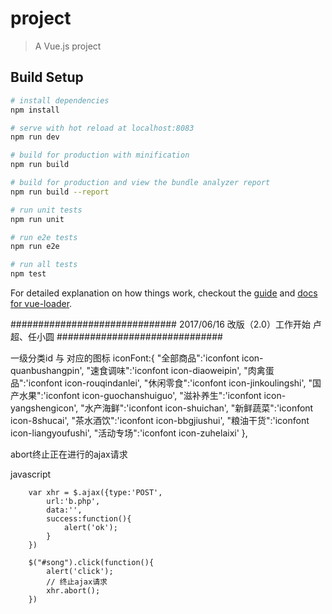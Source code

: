 # project

> A Vue.js project

## Build Setup

``` bash
# install dependencies
npm install

# serve with hot reload at localhost:8083
npm run dev

# build for production with minification
npm run build

# build for production and view the bundle analyzer report
npm run build --report

# run unit tests
npm run unit

# run e2e tests
npm run e2e

# run all tests
npm test
```

For detailed explanation on how things work, checkout the [guide](http://vuejs-templates.github.io/webpack/) and [docs for vue-loader](http://vuejs.github.io/vue-loader).

##############################
2017/06/16 改版（2.0）工作开始
卢超、任小圆
##############################

一级分类id 与 对应的图标
iconFont:{
	"全部商品":'iconfont icon-quanbushangpin',
	"速食调味":'iconfont icon-diaoweipin',
	"肉禽蛋品":'iconfont icon-rouqindanlei',
	"休闲零食":'iconfont icon-jinkoulingshi',
	"国产水果":'iconfont icon-guochanshuiguo',
	"滋补养生":'iconfont icon-yangshengicon',
	"水产海鲜":'iconfont icon-shuichan',
	"新鲜蔬菜":'iconfont icon-8shucai',
	"茶水酒饮":'iconfont icon-bbgjiushui',
	"粮油干货":'iconfont icon-liangyoufushi',
	"活动专场":'iconfont icon-zuhelaixi'
},

abort终止正在进行的ajax请求 

javascript
```
	var xhr = $.ajax({type:'POST',
		url:'b.php',
		data:'',
		success:function(){
			alert('ok');
		}
	})

	$("#song").click(function(){
        alert('click');
		// 终止ajax请求
        xhr.abort();
    })
```
